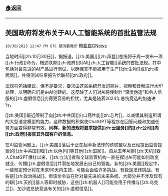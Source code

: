 ###  [:house:返回](README.md)
---


## 美国政府将发布关于AI人工智能系统的首批监管法规
`10/30/2023 12:47 PM UTC 银河歌舞厅` [轉載自GNews](https://gnews.org/articles/1899434)

当地时间[[zh:10月30日]]，据报道，[[zh:美国]][[zh:拜登]]总统将于周一发布一项[[zh:行政]]命令，概述联邦[[zh:政府]]对AI[[zh:人工智能]]系统的首批法规。其中包括对最先进的AI产品进行测试，以确保其不能被用于生产[[zh:生物]]或[[zh:核武器]]，并将测试结果报告给联邦[[zh:政府]]。

法规将包括建议，但不是要求，要求由这些系统开发的照片、视频和音频进行水印处理，以明确它们是由AI创建的。这反映了人们对AI将使制作“深度伪造”和令人信服的[[zh:虚假信息]]变得更容易的担忧，尤其是随着2024年总统竞选的加速进行。

[[zh:美国]]最近限制了向[[zh:中共国]]出口高性能[[zh:芯片]]，以减缓其制造所谓的大型语言模型的能力，这种数据的积累使ChatGPT等程序在回答问题和加速任务方面变得非常有效。**同样，新的法规将要求提供[[zh:云服务]]的[[zh:公司]]向[[zh:政府]]报告其外国客户的信息。**

在AI监管问题上，[[zh:美国]]落后于正在起草新法律的欧联盟以及已经提出监管提案的[[zh:中共国]]和[[zh:以色列]]等其他[[zh:国家]]。自从去年AI聊[[zh:天机]]器人ChatGPT爆红以来，[[zh:立法]]者和全球监管机构一直在探讨AI可能如何改变就业、传播[[zh:虚假信息]]并潜在地发展出自己的智能。新的[[zh:美国]]规定中，一些规定预计将在未来90天内生效，可能会面临许多挑战，有些是法律挑战，有些是[[zh:政治挑战]]。但该命令旨在针对最先进的未来系统，大部分并不涉及现有的聊[[zh:天机]]器人等即时威胁，这些[[zh:机器人]]可能会用于传播与[[zh:乌克兰]]、加沙或总统竞选有关的[[zh:虚假信息]]。
